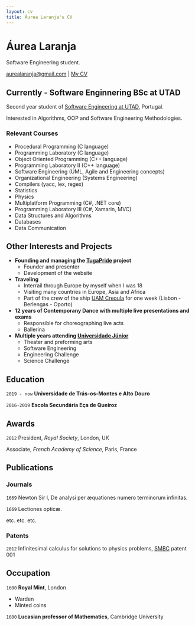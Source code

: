 ```yaml
---
layout: cv
title: Áurea Laranja's CV
---
```

# Áurea Laranja
Software Engineering student. 

<div id="webaddress">
<a href="aurealaranja@gmail.com">aurealaranja@gmail.com</a>
| <a href="https://aurealaranja.github.io/cv/">My CV</a>
</div>


## Currently - Software Enginnering BSc at UTAD

Second year student of [Software Engineering at UTAD](https://www.utad.pt/estudar/en/cursos/informatics-engineering/), Portugal. 

Interested in Algorithms, OOP and Software Engineering Methodologies.




### Relevant Courses

 - Procedural Programming (C language)
 - Programming Laboratory (C language)
 - Object Oriented Programming (C++ language)
 - Programming Laboratory II (C++ language)
 - Software Engineering (UML, Agile and Engineering concepts)
 - Organizational Engineering (Systems Engineering)
 - Compilers (yacc, lex, regex)
 - Statistics
 - Physics
 - Multiplatform Programming (C#, .NET core)
 - Programming Laboratory III (C#, Xamarin, MVC)
 - Data Structures and Algorithms 
 - Databases 
 - Data Communication


## Other Interests and Projects

- __Founding and managing the [TugaPride](http://tugapride.com/) project__
  - Founder and presenter
  - Development of the website
- __Traveling__
  - Interrail through Europe by myself when I was 18
  - Visiting many countries in Europe, Asia and Africa
  - Part of the crew of the ship [UAM Creoula](https://en.wikipedia.org/wiki/UAM_Creoula) for one week (Lisbon - Berlengas - Oporto)
 - __12 years of Contemporany Dance with multiple live presentations and exams__
   - Responsible for choreographing live acts
   - Ballerina 
 - __Multiple years attending [Universidade Júnior](https://universidadejunior.up.pt/)__
   - Theater and preforming arts
   - Software Engineering
   - Engineering Challenge
   - Science Challenge

## Education

`2019 - now`
__Universidade de Trás-os-Montes e Alto Douro__


`2016-2019`
__Escola Secundária Eça de Queiroz__



## Awards

`2012`
President, *Royal Society*, London, UK

Associate, *French Academy of Science*, Paris, France



## Publications

<!-- A list is also available [online](http://scholar.google.co.uk/citations?user=LTOTl0YAAAAJ) -->

### Journals

`1669`
Newton Sir I, De analysi per æquationes numero terminorum infinitas. 

`1669`
Lectiones opticæ.

etc. etc. etc.

### Patents

`2012`
Infinitesimal calculus for solutions to physics problems, [SMBC](http://www.techdirt.com/articles/20121011/09312820678/if-patents-had-been-around-time-newton.shtml) patent 001


## Occupation

`1600`
__Royal Mint__, London

- Warden
- Minted coins

`1600`
__Lucasian professor of Mathematics__, Cambridge University



<!-- ### Footer

Last updated: May 2013 -->


